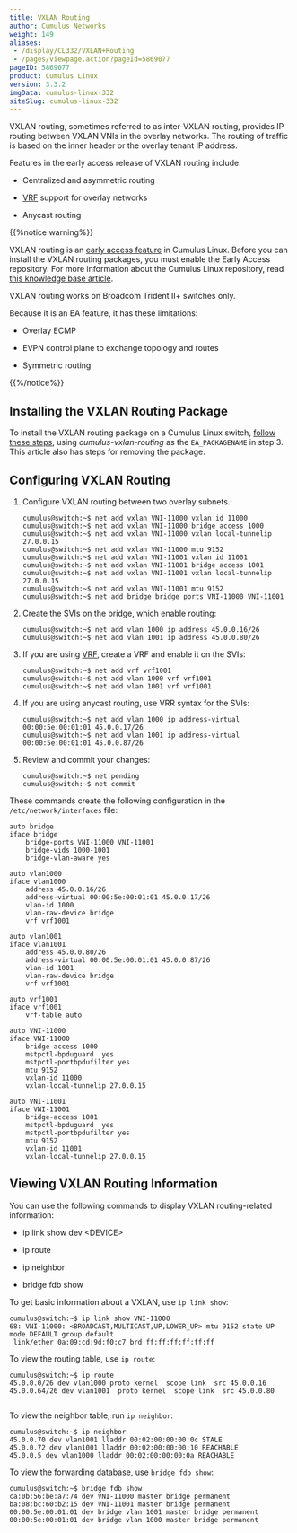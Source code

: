 ```yaml
---
title: VXLAN Routing
author: Cumulus Networks
weight: 149
aliases:
 - /display/CL332/VXLAN+Routing
 - /pages/viewpage.action?pageId=5869077
pageID: 5869077
product: Cumulus Linux
version: 3.3.2
imgData: cumulus-linux-332
siteSlug: cumulus-linux-332
---
```

VXLAN routing, sometimes referred to as inter-VXLAN routing, provides IP
routing between VXLAN VNIs in the overlay networks. The routing of
traffic is based on the inner header or the overlay tenant IP address.

Features in the early access release of VXLAN routing include:

  - Centralized and asymmetric routing

  - [VRF](/version/cumulus-linux-332/Layer_Three/Virtual_Routing_and_Forwarding_-_VRF)
    support for overlay networks

  - Anycast routing

{{%notice warning%}}

VXLAN routing is an [early access
feature](https://support.cumulusnetworks.com/hc/en-us/articles/202933878)
in Cumulus Linux. Before you can install the VXLAN routing packages, you
must enable the Early Access repository. For more information about the
Cumulus Linux repository, read [this knowledge base
article](https://support.cumulusnetworks.com/hc/en-us/articles/217422127).

VXLAN routing works on Broadcom Trident II+ switches only.

Because it is an EA feature, it has these limitations:

  - Overlay ECMP

  - EVPN control plane to exchange topology and routes

  - Symmetric routing

{{%/notice%}}

## <span>Installing the VXLAN Routing Package</span>

To install the VXLAN routing package on a Cumulus Linux switch, [follow
these
steps](https://support.cumulusnetworks.com/hc/en-us/articles/202933878),
using *cumulus-vxlan-routing* as the `EA_PACKAGENAME` in step 3. This
article also has steps for removing the package.

## <span>Configuring VXLAN Routing</span>

1.  Configure VXLAN routing between two overlay subnets.:
    
        cumulus@switch:~$ net add vxlan VNI-11000 vxlan id 11000
        cumulus@switch:~$ net add vxlan VNI-11000 bridge access 1000
        cumulus@switch:~$ net add vxlan VNI-11000 vxlan local-tunnelip 27.0.0.15
        cumulus@switch:~$ net add vxlan VNI-11000 mtu 9152
        cumulus@switch:~$ net add vxlan VNI-11001 vxlan id 11001
        cumulus@switch:~$ net add vxlan VNI-11001 bridge access 1001
        cumulus@switch:~$ net add vxlan VNI-11001 vxlan local-tunnelip 27.0.0.15
        cumulus@switch:~$ net add vxlan VNI-11001 mtu 9152
        cumulus@switch:~$ net add bridge bridge ports VNI-11000 VNI-11001

2.  Create the SVIs on the bridge, which enable routing:
    
        cumulus@switch:~$ net add vlan 1000 ip address 45.0.0.16/26
        cumulus@switch:~$ net add vlan 1001 ip address 45.0.0.80/26

3.  If you are using
    [VRF](/version/cumulus-linux-332/Layer_Three/Virtual_Routing_and_Forwarding_-_VRF),
    create a VRF and enable it on the SVIs:
    
        cumulus@switch:~$ net add vrf vrf1001
        cumulus@switch:~$ net add vlan 1000 vrf vrf1001
        cumulus@switch:~$ net add vlan 1001 vrf vrf1001

4.  If you are using anycast routing, use VRR syntax for the SVIs:
    
        cumulus@switch:~$ net add vlan 1000 ip address-virtual 00:00:5e:00:01:01 45.0.0.17/26
        cumulus@switch:~$ net add vlan 1001 ip address-virtual 00:00:5e:00:01:01 45.0.0.87/26

5.  Review and commit your changes:
    
        cumulus@switch:~$ net pending
        cumulus@switch:~$ net commit

These commands create the following configuration in the
`/etc/network/interfaces` file:

    auto bridge
    iface bridge
        bridge-ports VNI-11000 VNI-11001
        bridge-vids 1000-1001
        bridge-vlan-aware yes
     
    auto vlan1000
    iface vlan1000
        address 45.0.0.16/26
        address-virtual 00:00:5e:00:01:01 45.0.0.17/26
        vlan-id 1000
        vlan-raw-device bridge
        vrf vrf1001
     
    auto vlan1001
    iface vlan1001
        address 45.0.0.80/26
        address-virtual 00:00:5e:00:01:01 45.0.0.87/26
        vlan-id 1001
        vlan-raw-device bridge
        vrf vrf1001
     
    auto vrf1001
    iface vrf1001
        vrf-table auto
     
    auto VNI-11000
    iface VNI-11000
        bridge-access 1000
        mstpctl-bpduguard  yes
        mstpctl-portbpdufilter yes
        mtu 9152
        vxlan-id 11000
        vxlan-local-tunnelip 27.0.0.15
     
    auto VNI-11001
    iface VNI-11001
        bridge-access 1001
        mstpctl-bpduguard  yes
        mstpctl-portbpdufilter yes
        mtu 9152
        vxlan-id 11001
        vxlan-local-tunnelip 27.0.0.15

## <span>Viewing VXLAN Routing Information</span>

You can use the following commands to display VXLAN routing-related
information:

  - ip link show dev \<DEVICE\>

  - ip route

  - ip neighbor

  - bridge fdb show

To get basic information about a VXLAN, use `ip link show`:

    cumulus@switch:~$ ip link show VNI-11000
    68: VNI-11000: <BROADCAST,MULTICAST,UP,LOWER_UP> mtu 9152 state UP mode DEFAULT group default  
     link/ether 0a:09:cd:9d:f0:c7 brd ff:ff:ff:ff:ff:ff

To view the routing table, use `ip route`:

    cumulus@switch:~$ ip route
    45.0.0.0/26 dev vlan1000 proto kernel  scope link  src 45.0.0.16 
    45.0.0.64/26 dev vlan1001  proto kernel  scope link  src 45.0.0.80
     

To view the neighbor table, run `ip neighbor`:

    cumulus@switch:~$ ip neighbor 
    45.0.0.70 dev vlan1001 lladdr 00:02:00:00:00:0c STALE
    45.0.0.72 dev vlan1001 lladdr 00:02:00:00:00:10 REACHABLE
    45.0.0.5 dev vlan1000 lladdr 00:02:00:00:00:0a REACHABLE

To view the forwarding database, use `bridge fdb show`:

    cumulus@switch:~$ bridge fdb show
    ca:0b:56:be:a7:74 dev VNI-11000 master bridge permanent
    ba:08:bc:60:b2:15 dev VNI-11001 master bridge permanent
    00:00:5e:00:01:01 dev bridge vlan 1001 master bridge permanent
    00:00:5e:00:01:01 dev bridge vlan 1000 master bridge permanent

<article id="html-search-results" class="ht-content" style="display: none;">

</article>

<footer id="ht-footer">

</footer>
